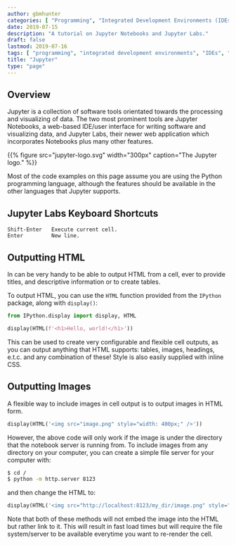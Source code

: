 ```yaml
---
author: gbmhunter
categories: [ "Programming", "Integrated Development Environments (IDEs)" ]
date: 2019-07-15
description: "A tutorial on Jupyter Notebooks and Jupyter Labs."
draft: false
lastmod: 2019-07-16
tags: [ "programming", "integrated development environments", "IDEs", "Jupyter", "notebooks", "Jupyter Labs", "HTML", "IPython", "images", "server", "CSS" ]
title: "Jupyter"
type: "page"
---
```


## Overview

Jupyter is a collection of software tools orientated towards the processing and visualizing of data. The two most prominent tools are Jupyter Notebooks, a web-based IDE/user interface for writing software and visualizing data, and Jupyter Labs, their newer web application which incorporates Notebooks plus many other features.

{{% figure src="jupyter-logo.svg" width="300px" caption="The Jupyter logo." %}}

Most of the code examples on this page assume you are using the Python programming language, although the features should be available in the other languages that Jupyter supports.

## Jupyter Labs Keyboard Shortcuts

```text
Shift-Enter   Execute current cell.
Enter         New line.
```

## Outputting HTML

In can be very handy to be able to output HTML from a cell, ever to provide titles, and descriptive information or to create tables.

To output HTML, you can use the `HTML` function provided from the `IPython` package, along with `display()`:

```python
from IPython.display import display, HTML

display(HTML(f'<h1>Hello, world!</h1>'))
```

This can be used to create very configurable and flexible cell outputs, as you can output anything that HTML supports: tables, images, headings, e.t.c. and any combination of these! Style is also easily supplied with inline CSS.

## Outputting Images

A flexible way to include images in cell output is to output images in HTML form.

```python
display(HTML('<img src="image.png" style="width: 400px;" />'))
```

However, the above code will only work if the image is under the directory that the notebook server is running from. To include images from any directory on your computer, you can create a simple file server for your computer with:

```bash
$ cd /
$ python -m http.server 8123
```

and then change the HTML to:

```python
display(HTML('<img src="http://localhost:8123/my_dir/image.png" style="width: 400px;" />'))
```

Note that both of these methods will not embed the image into the HTML but rather link to it. This will result in fast load times but will require the file system/server to be available everytime you want to re-render the cell.
